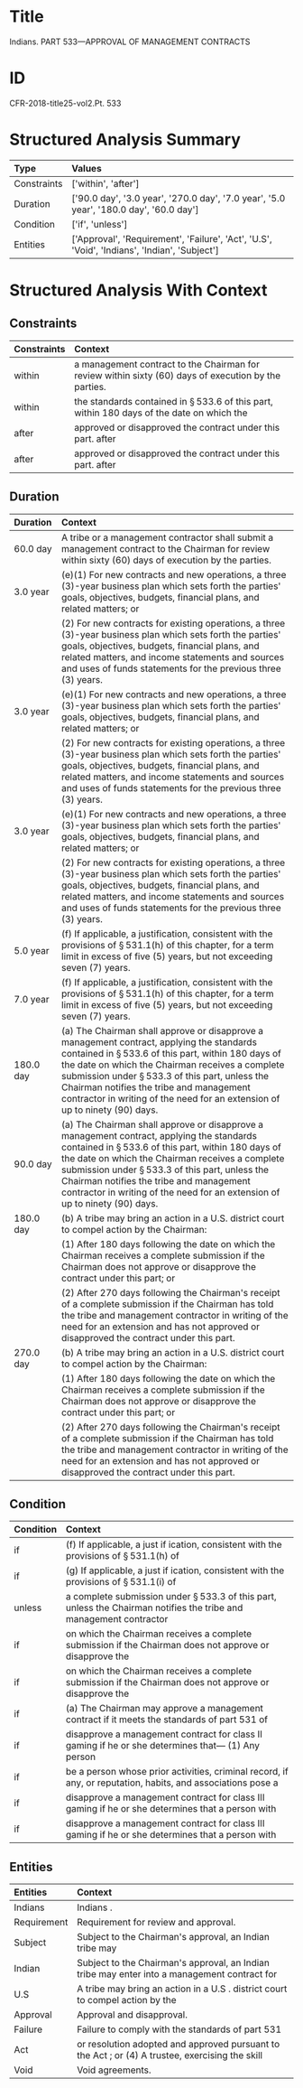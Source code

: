 # Title

 Indians. PART 533—APPROVAL OF MANAGEMENT CONTRACTS


# ID

 CFR-2018-title25-vol2.Pt. 533


# Structured Analysis Summary

| Type        | Values                                                                                       |
|:------------|:---------------------------------------------------------------------------------------------|
| Constraints | ['within', 'after']                                                                          |
| Duration    | ['90.0 day', '3.0 year', '270.0 day', '7.0 year', '5.0 year', '180.0 day', '60.0 day']       |
| Condition   | ['if', 'unless']                                                                             |
| Entities    | ['Approval', 'Requirement', 'Failure', 'Act', 'U.S', 'Void', 'Indians', 'Indian', 'Subject'] |


# Structured Analysis With Context

 


## Constraints

| Constraints   | Context                                                                                               |
|:--------------|:------------------------------------------------------------------------------------------------------|
| within        | a management contract to the Chairman for review within  sixty (60) days of execution by the parties. |
| within        | the standards contained in &#167;&#8201;533.6 of this part, within 180 days of the date on which the  |
| after         | approved or disapproved the contract under this part. after                                           |
| after         | approved or disapproved the contract under this part. after                                           |


## Duration

| Duration   | Context                                                                                                                                                                                                                                                                                                                                                                                              |
|:-----------|:-----------------------------------------------------------------------------------------------------------------------------------------------------------------------------------------------------------------------------------------------------------------------------------------------------------------------------------------------------------------------------------------------------|
| 60.0 day   | A tribe or a management contractor shall submit a management contract to the Chairman for review within sixty (60) days of execution by the parties.                                                                                                                                                                                                                                                 |
| 3.0 year   | (e)(1) For new contracts and new operations, a three (3)-year business plan which sets forth the parties' goals, objectives, budgets, financial plans, and related matters; or                                                                                                                                                                                                                       |
|            |             (2) For new contracts for existing operations, a three (3)-year business plan which sets forth the parties' goals, objectives, budgets, financial plans, and related matters, and income statements and sources and uses of funds statements for the previous three (3) years.                                                                                                           |
| 3.0 year   | (e)(1) For new contracts and new operations, a three (3)-year business plan which sets forth the parties' goals, objectives, budgets, financial plans, and related matters; or                                                                                                                                                                                                                       |
|            |             (2) For new contracts for existing operations, a three (3)-year business plan which sets forth the parties' goals, objectives, budgets, financial plans, and related matters, and income statements and sources and uses of funds statements for the previous three (3) years.                                                                                                           |
| 3.0 year   | (e)(1) For new contracts and new operations, a three (3)-year business plan which sets forth the parties' goals, objectives, budgets, financial plans, and related matters; or                                                                                                                                                                                                                       |
|            |             (2) For new contracts for existing operations, a three (3)-year business plan which sets forth the parties' goals, objectives, budgets, financial plans, and related matters, and income statements and sources and uses of funds statements for the previous three (3) years.                                                                                                           |
| 5.0 year   | (f) If applicable, a justification, consistent with the provisions of &#167;&#8201;531.1(h) of this chapter, for a term limit in excess of five (5) years, but not exceeding seven (7) years.                                                                                                                                                                                                        |
| 7.0 year   | (f) If applicable, a justification, consistent with the provisions of &#167;&#8201;531.1(h) of this chapter, for a term limit in excess of five (5) years, but not exceeding seven (7) years.                                                                                                                                                                                                        |
| 180.0 day  | (a) The Chairman shall approve or disapprove a management contract, applying the standards contained in &#167;&#8201;533.6 of this part, within 180 days of the date on which the Chairman receives a complete submission under &#167;&#8201;533.3 of this part, unless the Chairman notifies the tribe and management contractor in writing of the need for an extension of up to ninety (90) days. |
| 90.0 day   | (a) The Chairman shall approve or disapprove a management contract, applying the standards contained in &#167;&#8201;533.6 of this part, within 180 days of the date on which the Chairman receives a complete submission under &#167;&#8201;533.3 of this part, unless the Chairman notifies the tribe and management contractor in writing of the need for an extension of up to ninety (90) days. |
| 180.0 day  | (b) A tribe may bring an action in a U.S. district court to compel action by the Chairman:                                                                                                                                                                                                                                                                                                           |
|            |             (1) After 180 days following the date on which the Chairman receives a complete submission if the Chairman does not approve or disapprove the contract under this part; or                                                                                                                                                                                                               |
|            |             (2) After 270 days following the Chairman's receipt of a complete submission if the Chairman has told the tribe and management contractor in writing of the need for an extension and has not approved or disapproved the contract under this part.                                                                                                                                      |
| 270.0 day  | (b) A tribe may bring an action in a U.S. district court to compel action by the Chairman:                                                                                                                                                                                                                                                                                                           |
|            |             (1) After 180 days following the date on which the Chairman receives a complete submission if the Chairman does not approve or disapprove the contract under this part; or                                                                                                                                                                                                               |
|            |             (2) After 270 days following the Chairman's receipt of a complete submission if the Chairman has told the tribe and management contractor in writing of the need for an extension and has not approved or disapproved the contract under this part.                                                                                                                                      |


## Condition

| Condition   | Context                                                                                                                       |
|:------------|:------------------------------------------------------------------------------------------------------------------------------|
| if          | (f) If applicable, a just if ication, consistent with the provisions of &#167;&#8201;531.1(h) of                              |
| if          | (g) If applicable, a just if ication, consistent with the provisions of &#167;&#8201;531.1(i) of                              |
| unless      | a complete submission under &#167;&#8201;533.3 of this part, unless the Chairman notifies the tribe and management contractor |
| if          | on which the Chairman receives a complete submission if the Chairman does not approve or disapprove the                       |
| if          | on which the Chairman receives a complete submission if the Chairman does not approve or disapprove the                       |
| if          | (a) The Chairman may approve a management contract  if it meets the standards of part 531 of                                  |
| if          | disapprove a management contract for class II gaming if he or she determines that&#8212; (1) Any person                       |
| if          | be a person whose prior activities, criminal record, if any, or reputation, habits, and associations pose a                   |
| if          | disapprove a management contract for class III gaming if he or she determines that a person with                              |
| if          | disapprove a management contract for class III gaming if he or she determines that a person with                              |


## Entities

| Entities    | Context                                                                                         |
|:------------|:------------------------------------------------------------------------------------------------|
| Indians     | Indians .                                                                                       |
| Requirement | Requirement  for review and approval.                                                           |
| Subject     | Subject to the Chairman's approval, an Indian tribe may                                         |
| Indian      | Subject to the Chairman's approval, an  Indian tribe may enter into a management contract for   |
| U.S         | A tribe may bring an action in a U.S . district court to compel action by the                   |
| Approval    | Approval  and disapproval.                                                                      |
| Failure     | Failure to comply with the standards of part 531                                                |
| Act         | or resolution adopted and approved pursuant to the Act ; or (4) A trustee, exercising the skill |
| Void        | Void  agreements.                                                                               |


